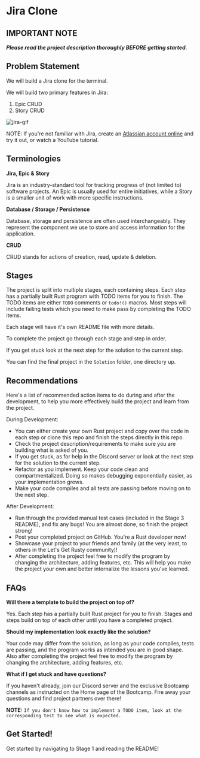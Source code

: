 # Jira Clone

## IMPORTANT NOTE

___Please read the project description thoroughly BEFORE getting started.___

## Problem Statement
We will build a Jira clone for the terminal.

We will build two primary features in Jira:
1. Epic CRUD
2. Story CRUD

![jira-gif](./jira-cli.gif)

NOTE: If you're not familiar with Jira, create an [Atlassian account online](https://www.atlassian.com/software/jira) and try it out, or watch a YouTube tutorial.

## Terminologies

__Jira, Epic & Story__

Jira is an industry-standard tool for tracking progress of (not limited to) software projects. An Epic is usually used for entire initiatives, while a Story is a smaller unit of work with more specific instructions.

__Database / Storage / Persistence__

Database, storage and persistence are often used interchangeably. They represent the component we use to store and access information for the application.

__CRUD__

CRUD stands for actions of creation, read, update & deletion.

## Stages
The project is split into multiple stages, each containing steps. Each step has a partially built Rust program with TODO items for you to finish. The TODO items are either `TODO` comments or `todo!()` macros. Most steps will include failing tests which you need to make pass by completing the TODO items. 

Each stage will have it's own README file with more details.

To complete the project go through each stage and step in order.

If you get stuck look at the next step for the solution to the current step.

You can find the final project in the `Solution` folder, one directory up.

## Recommendations
Here's a list of recommended action items to do during and after the development, to help you more effectively build the project and learn from the project.

During Development:
* You can either create your own Rust project and copy over the code in each step or clone this repo and finish the steps directly in this repo. 
* Check the project description/requirements to make sure you are building what is asked of you.
* If you get stuck, as for help in the Discord server or look at the next step for the solution to the current step.
* Refactor as you implement. Keep your code clean and compartmentalized. Doing so makes debugging exponentially easier, as your implementation grows.
* Make your code compiles and all tests are passing before moving on to the next step.

After Development:
* Run through the provided manual test cases (included in the Stage 3 README), and fix any bugs! You are almost done, so finish the project strong!
* Post your completed project on GitHub. You're a Rust developer now!
* Showcase your project to your friends and family (at the very least, to others in the Let's Get Rusty community)!
* After completing the project feel free to modify the program by changing the architecture, adding features, etc. This will help you make the project your own and better internalize the lessons you've learned.

## FAQs

__Will there a template to build the project on top of?__

Yes. Each step has a partially built Rust project for you to finish. Stages and steps build on top of each other until you have a completed project. 

__Should my implementation look exactly like the solution?__

Your code may differ from the solution, as long as your code compiles, tests are passing, and the program works as intended you are in good shape. Also after completing the project feel free to modify the program by changing the architecture, adding features, etc.

__What if I get stuck and have questions?__

If you haven't already, join our Discord server and the exclusive Bootcamp channels as instructed on the Home page of the Bootcamp. Fire away your questions and find project partners over there!

__NOTE:__ `If you don't know how to implement a TODO item, look at the corresponding test to see what is expected.`

## Get Started!

Get started by navigating to Stage 1 and reading the README!